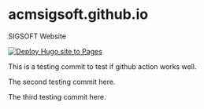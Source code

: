 # acmsigsoft.github.io
SIGSOFT Website

[![Deploy Hugo site to Pages](https://github.com/acmsigsoft/acmsigsoft.github.io/actions/workflows/main.yml/badge.svg)](https://github.com/acmsigsoft/acmsigsoft.github.io/actions/workflows/main.yml)

This is a testing commit to test if github action works well.

The second testing commit here. 

The third testing commit here.

